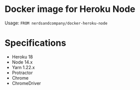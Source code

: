 # Docker image for Heroku Node

Usage: `FROM nerdsandcompany/docker-heroku-node`

# Specifications

* Heroku 18
* Node 14.x
* Yarn 1.22.x
* Protractor
* Chrome
* ChromeDriver
